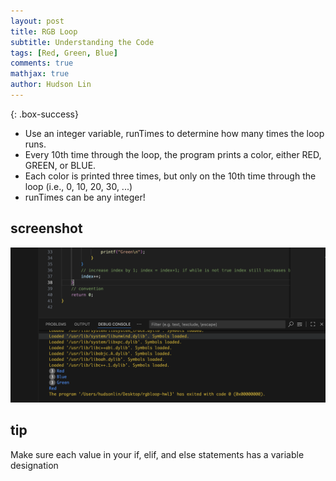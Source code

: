 ```yaml
---
layout: post
title: RGB Loop
subtitle: Understanding the Code
tags: [Red, Green, Blue]
comments: true
mathjax: true
author: Hudson Lin
---
```


{: .box-success}
- Use an integer variable, runTimes to determine how many times the loop runs.
- Every 10th time through the loop, the program prints a color, either RED, GREEN, or BLUE.
- Each color is printed three times, but only on the 10th time through the loop (i.e., 0, 10, 20, 30, ...)
- runTimes can be any integer!

## screenshot
![vscode](https://raw.githubusercontent.com/huddylin2/huddylin2.github.io/master/assets/img/rgb.png)
## tip
Make sure each value in your if, elif, and else statements has a variable designation
